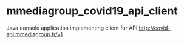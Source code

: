 # mmediagroup_covid19_api_client
Java console application implementing client for API http://covid-api.mmediagroup.fr/v1
